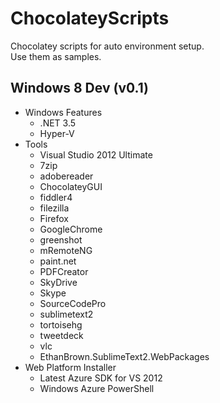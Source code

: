 ChocolateyScripts
=================

Chocolatey scripts for auto environment setup.<br />
Use them as samples.



Windows 8 Dev (v0.1)
-------------------------

<ul>
<li>Windows Features
<ul>
	<li>.NET 3.5</li>
	<li>Hyper-V</li>
</ul>
</li>

<li>Tools
<ul>
	<li>Visual Studio 2012 Ultimate</li>
	<li>7zip</li>
	<li>adobereader</li>
	<li>ChocolateyGUI</li>
	<li>fiddler4</li>
	<li>filezilla</li>
	<li>Firefox</li>
	<li>GoogleChrome</li>
	<li>greenshot</li>
	<li>mRemoteNG</li>
	<li>paint.net</li>
	<li>PDFCreator</li>
	<li>SkyDrive</li>
	<li>Skype</li>
	<li>SourceCodePro</li>
	<li>sublimetext2</li>
	<li>tortoisehg</li>
	<li>tweetdeck</li>
	<li>vlc</li>
	<li>EthanBrown.SublimeText2.WebPackages</li>
</ul>
</li>

<li>Web Platform Installer
<ul>
	<li>Latest Azure SDK for VS 2012</li>
	<li>Windows Azure PowerShell</li>
</ul>
</li>
</ul>

